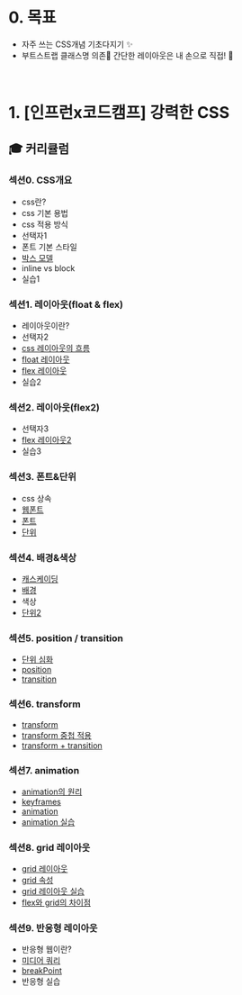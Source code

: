 # 0. 목표
- 자주 쓰는 CSS개념 기초다지기 ✨
- 부트스트랩 클래스명 의존🚫 간단한 레이아웃은 내 손으로 직접! 💪

<br>

# 1. [인프런x코드캠프] 강력한 CSS
## 🎓 커리큘럼
### 섹션0. CSS개요
- css란?
- css 기본 용법
- css 적용 방식
- 선택자1
- 폰트 기본 스타일
- [박스 모델](./code_camp/0-6-BoxModel/0-6-study.md)
- inline vs block
- 실습1

### 섹션1. 레이아웃(float & flex)
- 레이아웃이란?
- 선택자2
- [css 레이아웃의 흐름](./code_camp/1-3-CSS레이아웃의흐름/1-3-study.md)
- [float 레이아웃](./code_camp/1-4-Float레이아웃/1-4-study.md)
- [flex 레이아웃](./code_camp/1-5-Flex레이아웃/1-5-study.md)
- 실습2

### 섹션2. 레이아웃(flex2)
- 선택자3
- [flex 레이아웃2](./code_camp/2-2-Flex레이아웃2/2-2-study.md)
- 실습3

### 섹션3. 폰트&단위
- css 상속
- [웹폰트](./code_camp/3-2-WebFont/3-2-study.md)
- [폰트](./code_camp/3-3-Font/3-3-study.md)
- [단위](./code_camp/3-4-단위/3-4-study.md)

### 섹션4. 배경&색상
- [캐스케이딩](./code_camp/4-1-cascading/4-1-study.md)
- [배경](./code_camp/4-2-배경/4-2-study.md)
- 색상
- [단위2](./code_camp/4-4-단위2/4-4-study.md)

### 섹션5. position / transition
- [단위 심화](./code_camp/5-1-단위심화/5-1-study.md)
- [position](./code_camp/5-2-Position/5-2-study.md)
- [transition](./code_camp/5-3-Transition/5-3-study.md)

### 섹션6. transform
- [transform](./code_camp/6-1-Transform/6-1-study.md)
- [transform 중첩 적용](./code_camp/6-2-Transform중첩적용/6-2-study.md)
- [transform + transition](./code_camp/6-3-Transform+Transition/6-3-study.md)

### 섹션7. animation
- [animation의 원리](./code_camp/7-1-Animation의원리/7-1-study.md)
- [keyframes](./code_camp/7-2-keyframes/7-2-study.md)
- [animation](./code_camp/7-3-Animation/7-3-study.md)
- [animation 실습](./code_camp/7-4-Animation실습/7-4-index.html)

### 섹션8. grid 레이아웃
- [grid 레이아웃](./code_camp/8-1-grid레이아웃/8-1-study.md)
- [grid 속성](./code_camp/8-2-grid속성/8-2-study.md)
- [grid 레이아웃 실습](./code_camp/8-3-grid레이아웃실습/8-3-index.html)
- [flex와 grid의 차이점](./code_camp/8-4-Flex와Grid의차이점/8-4-study.md)

### 섹션9. 반응형 레이아웃
- 반응형 웹이란?
- [미디어 쿼리](./code_camp/9-2-MediaQuery/9-2-study.md)
- [breakPoint](./code_camp/9-3-breakPoint/9-3-study.md)
- 반응형 실습